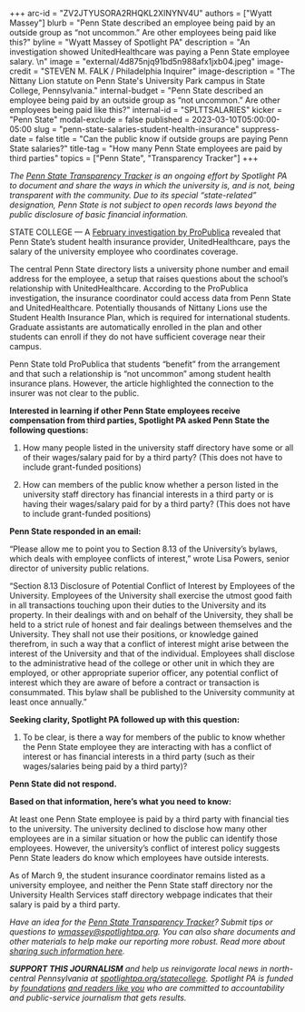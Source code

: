 +++
arc-id = "ZV2JTYUSORA2RHQKL2XINYNV4U"
authors = ["Wyatt Massey"]
blurb = "Penn State described an employee being paid by an outside group as “not uncommon.” Are other employees being paid like this?"
byline = "Wyatt Massey of Spotlight PA"
description = "An investigation showed UnitedHealthcare was paying a Penn State employee salary. \n"
image = "external/4d875njq91bd5n988afx1jxb04.jpeg"
image-credit = "STEVEN M. FALK / Philadelphia Inquirer"
image-description = "The Nittany Lion statute on Penn State's University Park campus in State College, Pennsylvania."
internal-budget = "Penn State described an employee being paid by an outside group as “not uncommon.” Are other employees being paid like this?"
internal-id = "SPLTTSALARIES"
kicker = "Penn State"
modal-exclude = false
published = 2023-03-10T05:00:00-05:00
slug = "penn-state-salaries-student-health-insurance"
suppress-date = false
title = "Can the public know if outside groups are paying Penn State salaries?"
title-tag = "How many Penn State employees are paid by third parties"
topics = ["Penn State", "Transparency Tracker"]
+++

<i>The </i><a href="https://www.spotlightpa.org/statecollege/transparency-tracker"><i>Penn State Transparency Tracker</i></a><i> is an ongoing effort by Spotlight PA to document and share the ways in which the university is, and is not, being transparent with the community. Due to its special “state-related” designation, Penn State is not subject to open records laws beyond the public disclosure of basic financial information.</i>

STATE COLLEGE — A <a href="https://www.propublica.org/article/unitedhealth-healthcare-insurance-denial-ulcerative-colitis">February investigation by ProPublica</a> revealed that Penn State’s student health insurance provider, UnitedHealthcare, pays the salary of the university employee who coordinates coverage.

The central Penn State directory lists a university phone number and email address for the employee, a setup that raises questions about the school’s relationship with UnitedHealthcare. According to the ProPublica investigation, the insurance coordinator could access data from Penn State and UnitedHealthcare. Potentially thousands of Nittany Lions use the Student Health Insurance Plan, which is required for international students. Graduate assistants are automatically enrolled in the plan and other students can enroll if they do not have sufficient coverage near their campus.

Penn State told ProPublica that students “benefit” from the arrangement and that such a relationship is “not uncommon” among student health insurance plans. However, the article highlighted the connection to the insurer was not clear to the public.

<script src="https://www.spotlightpa.org/embed.js" async></script><div data-spl-embed-version="1" data-spl-src="https://www.spotlightpa.org/embeds/newsletter/?cta=Sign%20up%20for%20our%20new%20regional%20newsletter%2C%20%3Cb%3ETalk%20of%20the%20Town%3C%2Fb%3E%2C%20and%20get%20all%20the%20news%20and%20notes%20from%20State%20College%20and%20north-central%20PA.&button=Sign%20Up%20Now&preselect=state_college&eyebrow=DON'T%20MISS%20A%20BEAT"></div>

<b>Interested in learning if other Penn State employees receive compensation from third parties, Spotlight PA asked Penn State the following questions:</b>

1. How many people listed in the university staff directory have some or all of their wages/salary paid for by a third party? (This does not have to include grant-funded positions)

2. How can members of the public know whether a person listed in the university staff directory has financial interests in a third party or is having their wages/salary paid for by a third party? (This does not have to include grant-funded positions)

<b>Penn State responded in an email:</b>

“Please allow me to point you to Section 8.13 of the University’s bylaws, which deals with employee conflicts of interest,” wrote Lisa Powers, senior director of university public relations.

“Section 8.13 Disclosure of Potential Conflict of Interest by Employees of the University. Employees of the University shall exercise the utmost good faith in all transactions touching upon their duties to the University and its property. In their dealings with and on behalf of the University, they shall be held to a strict rule of honest and fair dealings between themselves and the University. They shall not use their positions, or knowledge gained therefrom, in such a way that a conflict of interest might arise between the interest of the University and that of the individual. Employees shall disclose to the administrative head of the college or other unit in which they are employed, or other appropriate superior officer, any potential conflict of interest which they are aware of before a contract or transaction is consummated. This bylaw shall be published to the University community at least once annually.”

<script src="https://www.spotlightpa.org/embed.js" async></script><div data-spl-embed-version="1" data-spl-src="https://www.spotlightpa.org/embeds/donate/"></div>

<b>Seeking clarity, Spotlight PA followed up with this question:</b>

1. To be clear, is there a way for members of the public to know whether the Penn State employee they are interacting with has a conflict of interest or has financial interests in a third party (such as their wages/salaries being paid by a third party)?

<b>Penn State did not respond.</b>

<b>Based on that information, here’s what you need to know:</b>

At least one Penn State employee is paid by a third party with financial ties to the university. The university declined to disclose how many other employees are in a similar situation or how the public can identify those employees. However, the university’s conflict of interest policy suggests Penn State leaders do know which employees have outside interests.

As of March 9, the student insurance coordinator remains listed as a university employee, and neither the Penn State staff directory nor the University Health Services staff directory webpage indicates that their salary is paid by a third party.

<script src="https://www.spotlightpa.org/embed.js" async></script><div data-spl-embed-version="1" data-spl-src="https://www.spotlightpa.org/embeds/tips/?tip_text=Do%20you%20have%20a%20tip%20about%20Penn%20State%3F%20We%20want%20to%20hear%20from%20you."></div>

<i>Have an idea for the </i><a href="https://www.spotlightpa.org/statecollege/transparency-tracker"><i>Penn State Transparency Tracker</i></a><i>? Submit tips or questions to </i><a href="mailto:wmassey@spotlightpa.org"><i>wmassey@spotlightpa.org</i></a><i>. You can also share documents and other materials to help make our reporting more robust. Read more about </i><a href="https://www.spotlightpa.org/statecollege/transparency-tracker"><i>sharing such information here</i></a><i>.</i>

<i><b>SUPPORT THIS JOURNALISM</b></i><i> and help us reinvigorate local news in north-central Pennsylvania at </i><a href="https://spotlightpa.fundjournalism.org/donate?campaign=701Dn000000Ygq1IAC&utm_source=www.spotlightpa.org&utm_medium=statecollege:section&utm_campaign=statecollege:main"><i>spotlightpa.org/statecollege</i></a><i>. Spotlight PA is funded by </i><a href="https://www.spotlightpa.org/support"><i>foundations</i></a><i> </i><a href="https://www.spotlightpa.org/support"><i>and readers like you</i></a><i> who are committed to accountability and public-service journalism that gets results.</i>
